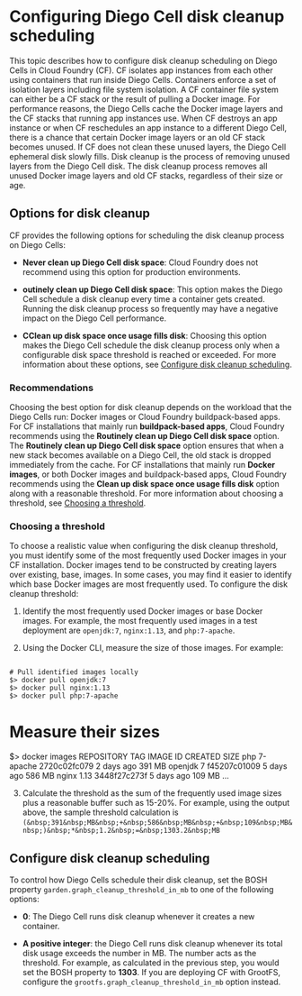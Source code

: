# Configuring Diego Cell disk cleanup scheduling
This topic describes how to configure disk cleanup scheduling on Diego Cells in Cloud Foundry (CF).
CF isolates app instances from each other using containers that run inside Diego Cells. Containers enforce a set of isolation layers including file system isolation. A CF container file system can either be a CF stack or the result of pulling a Docker image.
For performance reasons, the Diego Cells cache the Docker image layers and the CF stacks that running app instances use. When CF destroys an app instance or when CF reschedules an app instance to a different Diego Cell, there is a chance that certain Docker image layers or an old CF stack becomes unused. If CF does not clean these unused layers, the Diego Cell ephemeral disk slowly fills.
Disk cleanup is the process of removing unused layers from the Diego Cell disk. The disk cleanup process removes all unused Docker image layers and old CF stacks, regardless of their size or age.

## Options for disk cleanup
CF provides the following options for scheduling the disk cleanup process on Diego Cells:

* **Never clean up Diego Cell disk space**: Cloud Foundry does not recommend using this option for production environments.

* **outinely clean up Diego Cell disk space**: This option makes the Diego Cell schedule a disk cleanup every time a container gets created. Running the disk cleanup process so frequently may have a negative impact on the Diego Cell performance.

* **CClean up disk space once usage fills disk**: Choosing this option makes the Diego Cell schedule the disk cleanup process only when a configurable disk space threshold is reached or exceeded.
For more information about these options, see [Configure disk cleanup scheduling](https://docs.cloudfoundry.org/running/config-cell-cleanup.html#applying-configuration).

### Recommendations
Choosing the best option for disk cleanup depends on the workload that the Diego Cells run: Docker images or Cloud Foundry buildpack-based apps.
For CF installations that mainly run **buildpack-based apps**, Cloud Foundry recommends using the **Routinely clean up Diego Cell disk space** option. The **Routinely clean up Diego Cell disk space** option ensures that when a new stack becomes available on a Diego Cell, the old stack is dropped immediately from the cache.
For CF installations that mainly run **Docker images**, or both Docker images and buildpack-based apps, Cloud Foundry recommends using the **Clean up disk space once usage fills disk** option along with a reasonable threshold. For more information about choosing a threshold, see [Choosing a threshold](https://docs.cloudfoundry.org/running/config-cell-cleanup.html#choosing-a-threshold).

### Choosing a threshold
To choose a realistic value when configuring the disk cleanup threshold, you must identify some of the most frequently used Docker images in your CF installation. Docker images tend to be constructed by creating layers over existing, base, images. In some cases, you may find it easier to identify which base Docker images are most frequently used.
To configure the disk cleanup threshold:

1. Identify the most frequently used Docker images or base Docker images. For example, the most frequently used images in a test deployment are `openjdk:7`, `nginx:1.13`, and `php:7-apache`.

2. Using the Docker CLI, measure the size of those images. For example:
```

# Pull identified images locally
$> docker pull openjdk:7
$> docker pull nginx:1.13
$> docker pull php:7-apache
```

# Measure their sizes
$> docker images
REPOSITORY TAG IMAGE ID CREATED SIZE
php 7-apache 2720c02fc079 2 days ago 391 MB
openjdk 7 f45207c01009 5 days ago 586 MB
nginx 1.13 3448f27c273f 5 days ago 109 MB
...

3. Calculate the threshold as the sum of the frequently used image sizes plus a reasonable buffer such as 15-20%. For example, using the output above, the sample threshold calculation is `(&nbsp;391&nbsp;MB&nbsp;+&nbsp;586&nbsp;MB&nbsp;+&nbsp;109&nbsp;MB&nbsp;)&nbsp;*&nbsp;1.2&nbsp;=&nbsp;1303.2&nbsp;MB`

## Configure disk cleanup scheduling
To control how Diego Cells schedule their disk cleanup, set the BOSH property `garden.graph_cleanup_threshold_in_mb` to one of the following options:

* **0**: The Diego Cell runs disk cleanup whenever it creates a new container.

* **A positive integer**: the Diego Cell runs disk cleanup whenever its total disk usage exceeds the number in MB. The number acts as the threshold. For example, as calculated in the previous step, you would set the BOSH property to **1303**.
If you are deploying CF with GrootFS, configure the `grootfs.graph_cleanup_threshold_in_mb` option instead.